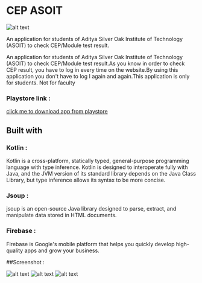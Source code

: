 # CEP ASOIT

![alt text](https://raw.githubusercontent.com/yugdamor-git/CEP-ASOIT/master/banner.png "Banner")


An application for students of Aditya Silver Oak Institute of Technology (ASOIT)   to check CEP/Module test result.

An application for students of Aditya Silver Oak Institute of Technology (ASOIT)   to check CEP/Module test result.As you know in order to check CEP result, you have to log in every time on the website.By using this application you don't have to log I again and again.This application is only for students. Not for faculty

### Playstore link : 

[click me to download app from playstore](https://play.google.com/store/apps/details?id=com.asoit.cep_asoit&hl=en)

## Built with

### Kotlin :

Kotlin is a cross-platform, statically typed, general-purpose programming language with type inference. Kotlin is designed to interoperate fully with Java, and the JVM version of its standard library depends on the Java Class Library, but type inference allows its syntax to be more concise.

### Jsoup :

jsoup is an open-source Java library designed to parse, extract, and manipulate data stored in HTML documents.

### Firebase :

Firebase is Google's mobile platform that helps you quickly develop high-quality apps and grow your business.

##Screenshot :

![alt text](https://raw.githubusercontent.com/yugdamor-git/CEP-ASOIT/master/01.png "Banner")
![alt text](https://raw.githubusercontent.com/yugdamor-git/CEP-ASOIT/master/02.png "Banner")
![alt text](https://raw.githubusercontent.com/yugdamor-git/CEP-ASOIT/master/03.png "Banner")



